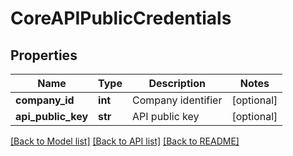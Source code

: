 # CoreAPIPublicCredentials

## Properties
Name | Type | Description | Notes
------------ | ------------- | ------------- | -------------
**company_id** | **int** | Company identifier | [optional] 
**api_public_key** | **str** | API public key | [optional] 

[[Back to Model list]](../README.md#documentation-for-models) [[Back to API list]](../README.md#documentation-for-api-endpoints) [[Back to README]](../README.md)


